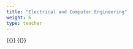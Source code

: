 ```yaml
---
title: "Electrical and Computer Engineering"
weight: 6
type: teacher
---
```

{{<teacher>}}
{{</teacher>}}
